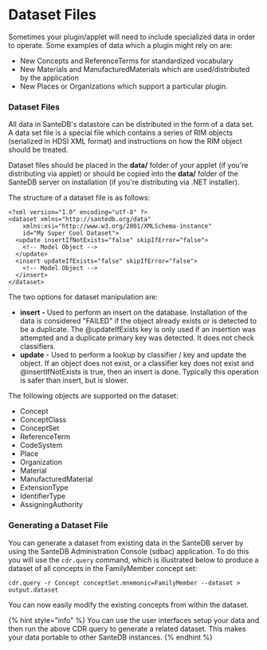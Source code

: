 # Dataset Files

Sometimes your plugin/applet will need to include specialized data in order to operate. Some examples of data which a plugin might rely on are:

* New Concepts and ReferenceTerms for standardized vocabulary
* New Materials and ManufacturedMaterials which are used/distributed by the application
* New Places or Organizations which support a particular plugin.

### Dataset Files

All data in SanteDB's datastore can be distributed in the form of a data set. A data set file is a special file which contains a series of RIM objects \(serialized in HDSI XML format\) and instructions on how the RIM object should be treated.

Dataset files should be placed in the **data/** folder of your applet \(if you're distributing via applet\) or should be copied into the **data/** folder of the SanteDB server on installation \(if you're distributing via .NET installer\).

The structure of a dataset file is as follows:

```markup
<?xml version="1.0" encoding="utf-8" ?>
<dataset xmlns="http://santedb.org/data" 
    xmlns:xsi="http://www.w3.org/2001/XMLSchema-instance" 
    id="My Super Cool Dataset">
  <update insertIfNotExists="false" skipIfError="false">
    <!-- Model Object -->
  </update>
  <insert updateIfExists="false" skipIfError="false">
    <!-- Model Object -->
  </insert>
</dataset>
```

The two options for dataset manipulation are:

* **insert -** Used to perform an insert on the database. Installation of the data is considered "FAILED" if the object already exists or is detected to be a duplicate. The @updateIfExists key is only used if an insertion was attempted and a duplicate primary key was detected. It does not check classifiers.
* **update** - Used to perform a lookup by classifier / key and update the object. If an object does not exist, or a classifier key does not exist and @insertIfNotExists is true, then an insert is done. Typically this operation is safer than insert, but is slower.

The following objects are supported on the dataset:

* Concept
* ConceptClass
* ConceptSet
* ReferenceTerm
* CodeSystem
* Place
* Organization
* Material
* ManufacturedMaterial
* ExtensionType
* IdentifierType
* AssigningAuthority

### Generating a Dataset File

You can generate a dataset from existing data in the SanteDB server by using the SanteDB Administration Console \(sdbac\) application. To do this you will use the `cdr.query` command, which is illustrated below to produce a dataset of all concepts in the FamilyMember concept set:

```markup
cdr.query -r Concept conceptSet.mnemonic=FamilyMember --dataset > output.dataset
```

You can now easily modify the existing concepts from within the dataset.

{% hint style="info" %}
You can use the user interfaces setup your data and then run the above CDR query to generate a related dataset. This makes your data portable to other SanteDB instances.
{% endhint %}

